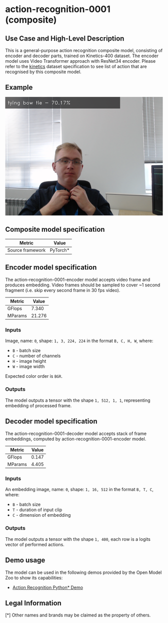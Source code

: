 # action-recognition-0001 (composite)

## Use Case and High-Level Description

This is a general-purpose action recognition composite model, consisting of encoder and decoder parts, trained on Kinetics-400 dataset. The encoder model uses Video Transformer approach with ResNet34 encoder.
Please refer to the [kinetics](https://deepmind.com/research/open-source/open-source-datasets/kinetics/) dataset specification to see list of action that are recognised by this composite model.

## Example

![](./assets/demo.png)

## Composite model specification

| Metric                          | Value                                     |
|---------------------------------|-------------------------------------------|
| Source framework                | PyTorch\*                                 |

## Encoder model specification

The action-recognition-0001-encoder model accepts video frame and produces embedding.
Video frames should be sampled to cover ~1 second fragment (i.e. skip every second frame in 30 fps video).

| Metric                          | Value                                     |
|---------------------------------|-------------------------------------------|
| GFlops                          | 7.340                                     |
| MParams                         | 21.276                                    |

### Inputs

Image, name: `0`, shape: `1, 3, 224, 224` in the format `B, C, H, W`, where:

- `B` - batch size
- `C` - number of channels
- `H` - image height
- `W` - image width

Expected color order is `BGR`.

### Outputs

The model outputs a tensor with the shape `1, 512, 1, 1`, representing embedding of processed frame.

## Decoder model specification

The action-recognition-0001-decoder model accepts stack of frame embeddings, computed by action-recognition-0001-encoder model.

| Metric                          | Value                                     |
|---------------------------------|-------------------------------------------|
| GFlops                          | 0.147                                     |
| MParams                         | 4.405                                     |

### Inputs

An embedding image, name: `0`, shape: `1, 16, 512` in the format `B, T, C`, where:

- `B` - batch size
- `T` - duration of input clip
- `C` - dimension of embedding

### Outputs

The model outputs a tensor with the shape `1, 400`, each row is a logits vector of performed actions.

## Demo usage

The model can be used in the following demos provided by the Open Model Zoo to show its capabilities:

* [Action Recognition Python\* Demo](../../../demos/action_recognition_demo/python/README.md)

## Legal Information
[*] Other names and brands may be claimed as the property of others.
